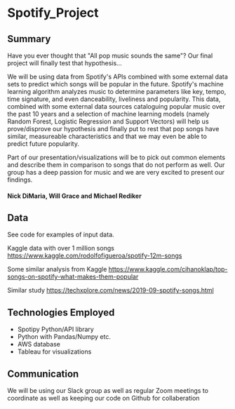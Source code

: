 # Spotify_Project

## Summary
Have you ever thought that "All pop music sounds the same"? Our final project will finally test that hypothesis...

We will be using data from Spotify's APIs combined with some external data sets to predict which songs will be popular in the future. Spotify's machine learning algorithm analyzes music to determine parameters like key, tempo, time signature, and even danceability, liveliness and popularity. This data, combined with some external data sources cataloguing popular music over the past 10 years and a selection of machine learning models (namely Random Forest, Logistic Regression and Support Vectors) will help us prove/disprove our hypothesis and finally put to rest that pop songs have similar, measureable characteristics and that we may even be able to predict future popularity.

Part of our presentation/visualizations will be to pick out common elements and describe them in comparison to songs that do not perform as well. Our group has a deep passion for music and we are very excited to present our findings.

#### Nick DiMaria, Will Grace and Michael Rediker

## Data
See code for examples of input data.

Kaggle data with over 1 million songs
https://www.kaggle.com/rodolfofigueroa/spotify-12m-songs

Some similar analysis from Kaggle
https://www.kaggle.com/cihanoklap/top-songs-on-spotify-what-makes-them-popular

Similar study
https://techxplore.com/news/2019-09-spotify-songs.html

## Technologies Employed

- Spotipy Python/API library
- Python with Pandas/Numpy etc.
- AWS database
- Tableau for visualizations

## Communication
We will be using our Slack group as well as regular Zoom meetings to coordinate as well as keeping our code on Github for collaberation

